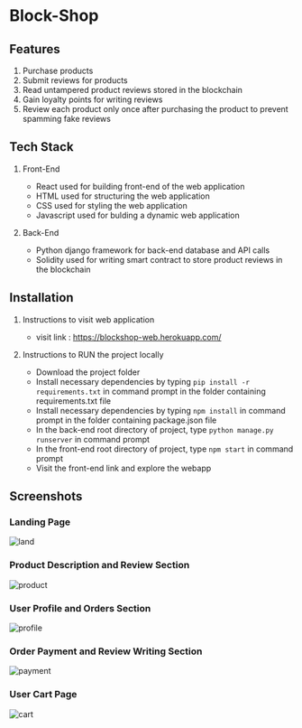 # Block-Shop
## Features
1. Purchase products
2. Submit reviews for products
3. Read untampered product reviews stored in the blockchain
4. Gain loyalty points for writing reviews 
6. Review each product only once after purchasing the product to prevent spamming fake reviews

## Tech Stack
1. Front-End 
    * React used for building front-end of the web application
    * HTML used for structuring the web application
    * CSS used for styling the web application
    * Javascript used for bulding a dynamic web application
    
2. Back-End
    * Python django framework for back-end database and API calls
    * Solidity used for writing smart contract to store product reviews in the blockchain

## Installation
1. Instructions to visit web application
   * visit link : https://blockshop-web.herokuapp.com/

2. Instructions to RUN the project locally
   * Download the project folder
   * Install necessary dependencies by typing `pip install -r requirements.txt` in command prompt in the folder containing requirements.txt file
   * Install necessary dependencies by typing `npm install` in command prompt in the folder containing package.json file
   * In the back-end root directory of project, type `python manage.py runserver` in command prompt
   * In the front-end root directory of project, type `npm start` in command prompt
   * Visit the front-end link and explore the webapp
 
## Screenshots

### Landing Page
![land](https://user-images.githubusercontent.com/73059947/148222358-15ef78df-14b1-4287-82cf-47dbaa887d0f.png)



### Product Description and Review Section 
![product](https://user-images.githubusercontent.com/73059947/148222405-7ca1180d-bd89-4b9e-9d97-8056840dc47c.png)



### User Profile and Orders Section
![profile](https://user-images.githubusercontent.com/73059947/148222479-25b0d1e7-c860-4bdc-a073-03ef06f436c2.png)



### Order Payment and Review Writing Section
![payment](https://user-images.githubusercontent.com/73059947/148222560-4fa69fcd-7135-4276-b2a0-6927953d9074.png)



### User Cart Page
![cart](https://user-images.githubusercontent.com/73059947/148222829-004ada5f-12d6-40e4-9dc8-bd6a39b6369f.png)
